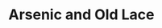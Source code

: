 ---
title: Arsenic and Old Lace
year: 1942
opening_date: 1942-10
closing_date: 
layout: productions
image:
image_caption:
image_credit:
playbill: 
category: 
details:
  Theatre: Theatre Jacksonville
  Venue: Little Theatre
cast:
  Abby Brewster: Elizabeth Howland Foster
  Dr. Einstein: Morris Ansbacher
  Elaine Harper: Marguerite Phillips
  Johathan Brewster: Stokes Perry
  Lt. Rooney: Allan Drexler
  Martha Brewster: Irene Gawne
  Mortimer Brewster: H.K. (Bud) Smith, Jr.
  Mr. Gibbs: Bishop McCauley
  Mr. Witherspoon: Elmo Lehman
  Officer Brophy: Emil Hanna
  Officer Klein: Louis Larmoyeux
  Officer O'Hara: William Schosser
  Reverend Dr. Harper: Hugh Gingras
  Teddy Brewster: Raymond C. Winstead
crew:
  Director: Michael Cisney
  Costumes:
    - Elizabeth Hulett
    - Marcella Cisney
    - Mrs. Reinhardt
    - Will Louis
  Crew:
    - Ann Burrell
    - Ann Johnson
    - Bishop McCauley
    - Bob Carter
    - Dave Sceals
    - Eleanor Edwards
    - Ellen Dell
    - Elmo Lehman
    - Marjorie Jones
    - Mary Garcia
    - Rose Marie Schosser
    - Sis Delcher
    - William Schosser
  Make-up:
    - Elmo Lehman
    - Heidi Meyer
    - Irma Stockwell
    - Mrs. Fred Cobb
    - Rose Marie Schosser
  Props:
    - Ellen Dell
    - Elsie Behner
    - Patricia Hulett
  Publicity:
    - A.F. Harris
    - Marcella Cisney
    - Mrs. C.H. Denniston
    - William Schosser
  Set Design: Michael Cisney
  Stage Manager: Emil Hanna
orchestra:
external_links:
---
